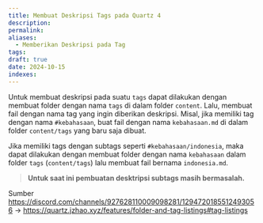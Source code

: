 ```yaml
---
title: Membuat Deskripsi Tags pada Quartz 4
description: 
permalink: 
aliases:
  - Memberikan Deskripsi pada Tag
tags: 
draft: true
date: 2024-10-15
indexes:
---
```

Untuk membuat deskripsi pada suatu `tags` dapat dilakukan dengan membuat folder dengan nama `tags` di dalam folder `content`. Lalu, membuat fail dengan nama tag yang ingin diberikan deskripsi. Misal, jika memiliki tag dengan nama `#kebahasaan`, buat fail dengan nama `kebahasaan.md` di dalam folder `content/tags` yang baru saja dibuat.

Jika memiliki tags dengan subtags seperti `#kebahasaan/indonesia`, maka dapat dilakukan dengan membuat folder dengan nama `kebahasaan` dalam folder `tags` (`content/tags`) lalu membuat fail bernama `indonesia.md`. 

> **Untuk saat ini pembuatan desktripsi subtags masih bermasalah.**


Sumber https://discord.com/channels/927628110009098281/1294720185512493056 → https://quartz.jzhao.xyz/features/folder-and-tag-listings#tag-listings